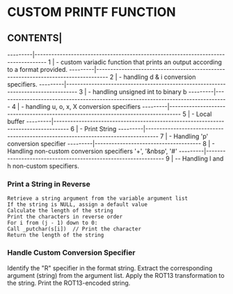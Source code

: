 
# CUSTOM PRINTF FUNCTION

## CONTENTS|
  ---------|----------------------------------------------------------------------------------
  1        |  - custom variadic function that prints an output according to a format provided.
  ---------|----------------------------------------------------------------------------------
  2        |  - handling d & i conversion specifiers.
  ---------|----------------------------------------------------------------------------------
  3        |  - handling unsigned int to binary b
  ---------|----------------------------------------------------------------------------------
  4        |  - handling u, o, x, X conversion specifiers
  ---------|----------------------------------------------------------------------------------
  5        |  - Local buffer
  ---------|-----------------------------------------------------------------------------------
  6        |  - Print String
  ---------|----------------------------------------------------------------------------------
  7        |  - Handling 'p' conversion specifier
  ---------|--------------------------------------
  8        |  - Handling non-custom conversion specifiers '+', '&nbsp', '#'
  ---------|---------------------------------------------------------------
  9        |  -- Handling l and h non-custom specifiers.

### Print a String in Reverse
    Retrieve a string argument from the variable argument list 
    If the string is NULL, assign a default value
    Calculate the length of the string
    Print the characters in reverse order
    For i from (j - 1) down to 0:
    Call _putchar(s[i])  // Print the character
    Return the length of the string
    
### Handle Custom Conversion Specifier 
Identify the "R" specifier in the format string.
Extract the corresponding argument (string) from the argument list.
Apply the ROT13 transformation to the string.
Print the ROT13-encoded string.
